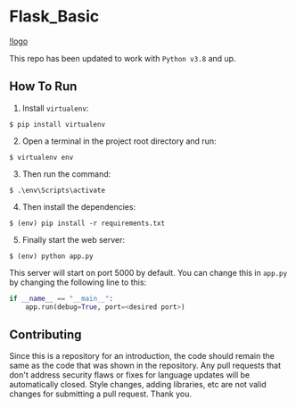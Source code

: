 # Flask_Basic
[!logo](https://github.com/prabhakarvenkat/Flask_Basic/blob/a152d79b63d7af7c5eceb0208f89eb4837612ae4/Flask_logo.svg)

This repo has been updated to work with `Python v3.8` and up.

## How To Run
1. Install `virtualenv`:
```
$ pip install virtualenv
```

2. Open a terminal in the project root directory and run:
```
$ virtualenv env
```

3. Then run the command:
```
$ .\env\Scripts\activate
```

4. Then install the dependencies:
```
$ (env) pip install -r requirements.txt
```

5. Finally start the web server:
```
$ (env) python app.py
```

This server will start on port 5000 by default. You can change this in `app.py` by changing the following line to this:

```python
if __name__ == "__main__":
    app.run(debug=True, port=<desired port>)
```

## Contributing

Since this is a repository for an introduction, the code should remain the same as the code that was shown in the repository. Any pull requests that don't address security flaws or fixes for language updates will be automatically closed. Style changes, adding libraries, etc are not valid changes for submitting a pull request.
Thank you.
